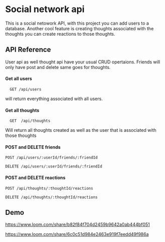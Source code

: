 # Social network api

This is a social netowork API, with this project you can add users to a database.
 Another cool feature is creating thoughts
 associated with the thoughts you can create reactions to those thoughts. 







## API Reference
User api as well thought api have your usual CRUD opertaions.
Friends will only have post and delete same goes for thoughts.
#### Get all users

```http
  GET /api/users
```
will return everything associated with all users.

#### Get all thoughts

```http
  GET  /api/thoughts
```
Will return all thoughts created as well as the user that is associated with those thoughts


#### POST and DELETE friends

```http
POST /api/users/:userId/friends/:friendId
```

```http
DELETE /api/users/:userId/friends/:friendId
```
#### POST and DELETE reactions
 ```http
POST /api/thoughts/:thoughtId/reactions
 ```

 ```http
DELETE /api/thoughts/:thoughtId/reactions
 ```



## Demo

https://www.loom.com/share/b82f84f704d2459b9642a0ab444bf051

https://www.loom.com/share/6c0c51d984e2463e919f7eedd49f986a
